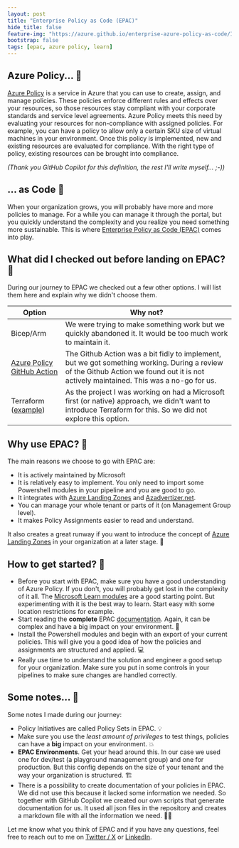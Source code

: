 ```yaml
---
layout: post
title: "Enterprise Policy as Code (EPAC)"
hide_title: false
feature-img: "https://azure.github.io/enterprise-azure-policy-as-code/Images/epac-deployment-scripts.png"
bootstrap: false
tags: [epac, azure policy, learn]
---
```

## Azure Policy... 📜
[Azure Policy](https://learn.microsoft.com/en-us/azure/governance/policy/overview?WT.mc_id=AZ-MVP-5004700) is a service in Azure that you can use to create, assign, and manage policies. These policies enforce different rules and effects over your resources, so those resources stay compliant with your corporate standards and service level agreements. Azure Policy meets this need by evaluating your resources for non-compliance with assigned policies. For example, you can have a policy to allow only a certain SKU size of virtual machines in your environment. Once this policy is implemented, new and existing resources are evaluated for compliance. With the right type of policy, existing resources can be brought into compliance. 

*(Thank you GitHub Copilot for this definition, the rest I'll write myself... ;-))*

## ... as Code 🤖
When your organization grows, you will probably have more and more policies to manage. For a while you can manage it through the portal, but you quickly understand the complexity and you realize you need something more sustainable. This is where [Enterprise Policy as Code (EPAC)](https://azure.github.io/enterprise-azure-policy-as-code/) comes into play.

## What did I checked out before landing on EPAC? 🔎
During our journey to EPAC we checked out a few other options. I will list them here and explain why we didn't choose them.

| Option | Why not? |
| --- | --- |
| Bicep/Arm | We were trying to make something work but we quickly abandoned it. It would be too much work to maintain it. |
| [Azure Policy GitHub Action](https://github.com/Azure/manage-azure-policy) | The Github Action was a bit fidly to implement, but we got something working. During a review of the Github Action we found out it is not actively maintained. This was a no-go for us. |
| Terraform ([example](https://github.com/gettek/terraform-azurerm-policy-as-code)) | As the project I was working on had a Microsoft first (or native) approach, we didn't want to introduce Terraform for this. So we did not explore this option. |


## Why use EPAC? 🤔
The main reasons we choose to go with EPAC are:
- It is actively maintained by Microsoft
- It is relatively easy to implement. You only need to import some Powershell modules in your pipeline and you are good to go.
- It integrates with [Azure Landing Zones](https://azure.github.io/enterprise-azure-policy-as-code/integrating-with-alz/) and [Azadvertizer.net](https://www.azadvertizer.net/).
- You can manage your whole tenant or parts of it (on Management Group level).
- It makes Policy Assignments easier to read and understand.

It also creates a great runway if you want to introduce the concept of [Azure Landing Zones](https://learn.microsoft.com/azure/architecture/landing-zones/landing-zone-deploy?WT.mc_id=AZ-MVP-5004700#alternative-platform-deployment-for-policies-with-enterprise-policy-as-code-epac) in your organization at a later stage. 🚀

## How to get started? 🚀
- Before you start with EPAC, make sure you have a good understanding of Azure Policy. If you don't, you will probably get lost in the complexity of it all. The [Microsoft Learn modules](https://learn.microsoft.com/training/modules/intro-to-azure-policy/?WT.mc_id=AZ-MVP-5004700) are a good starting point. But experimenting with it is the best way to learn. Start easy with some location restrictions for example.
- Start reading the **complete** EPAC [documentation](https://azure.github.io/enterprise-azure-policy-as-code/quick-start/). Again, it can be complex and have a big impact on your environment. 📖
- Install the Powershell modules and begin with an export of your current policies. This will give you a good idea of how the policies and assignments are structured and applied. 💻
- Really use time to understand the solution and engineer a good setup for your organization. Make sure you put in some controls in your pipelines to make sure changes are handled correctly. 


## Some notes... 📝
Some notes I made during our journey:
- Policy Initiatives are called Policy Sets in EPAC. 💡
- Make sure you use the *least amount of privileges* to test things, policies can have a **big** impact on your environment. 💥
- **EPAC Environments**. Get your head around this. In our case we used one for dev/test (a playground management group) and one for production. But this config depends on the size of your tenant and the way your organization is structured. 🏗️
- There is a possibility to create documentation of your policies in EPAC. We did not use this because it lacked some information we needed. So together with GitHub Copilot we created our own scripts that generate documentation for us. It used all json files in the repository and creates a markdown file with all the information we need. 👩‍✈️



Let me know what you think of EPAC and if you have any questions, feel free to reach out to me on [Twitter / X](https://twitter.com/BasWas) or [LinkedIn](https://www.linkedin.com/in/baswas/).




